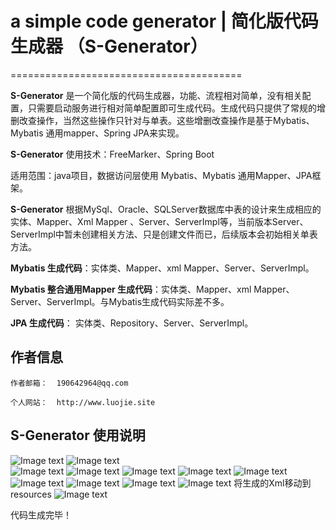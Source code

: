 # a simple code generator | 简化版代码生成器 （S-Generator）
========================================

**S-Generator** 是一个简化版的代码生成器，功能、流程相对简单，没有相关配置，只需要启动服务进行相对简单配置即可生成代码。生成代码只提供了常规的增删改查操作，当然这些操作只针对与单表。这些增删改查操作是基于Mybatis、Mybatis 通用mapper、Spring JPA来实现。

**S-Generator** 使用技术：FreeMarker、Spring Boot

适用范围：java项目，数据访问层使用 Mybatis、Mybatis 通用Mapper、JPA框架。

**S-Generator** 根据MySql、Oracle、SQLServer数据库中表的设计来生成相应的实体、Mapper、Xml Mapper 、Server、ServerImpl等，当前版本Server、ServerImpl中暂未创建相关方法、只是创建文件而已，后续版本会初始相关单表方法。

**Mybatis 生成代码**：实体类、Mapper、xml Mapper、Server、ServerImpl。

**Mybatis 整合通用Mapper 生成代码**：实体类、Mapper、xml Mapper、Server、ServerImpl。与Mybatis生成代码实际差不多。

**JPA 生成代码**： 实体类、Repository、Server、ServerImpl。
    
## 作者信息
    
    作者邮箱：  190642964@qq.com
    
    个人网站：  http://www.luojie.site
    
## S-Generator 使用说明
    
![Image text](https://raw.githubusercontent.com/lj5635906/generator/master/explain/1.png)
![Image text](https://raw.githubusercontent.com/lj5635906/generator/master/explain/2.png)   
![Image text](https://raw.githubusercontent.com/lj5635906/generator/master/explain/3.png)
![Image text](https://raw.githubusercontent.com/lj5635906/generator/master/explain/4.png)
![Image text](https://raw.githubusercontent.com/lj5635906/generator/master/explain/5.png)
![Image text](https://raw.githubusercontent.com/lj5635906/generator/master/explain/6.png)
![Image text](https://raw.githubusercontent.com/lj5635906/generator/master/explain/7.png)
![Image text](https://raw.githubusercontent.com/lj5635906/generator/master/explain/8.png)
![Image text](https://raw.githubusercontent.com/lj5635906/generator/master/explain/9.png)
![Image text](https://raw.githubusercontent.com/lj5635906/generator/master/explain/10.png)
![Image text](https://raw.githubusercontent.com/lj5635906/generator/master/explain/11.png)
将生成的Xml移动到resources
![Image text](https://raw.githubusercontent.com/lj5635906/generator/master/explain/12.png)

代码生成完毕！
